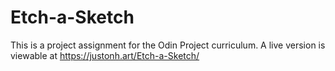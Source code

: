 # Etch-a-Sketch
This is a project assignment for the Odin Project curriculum. A live version is viewable at https://justonh.art/Etch-a-Sketch/
